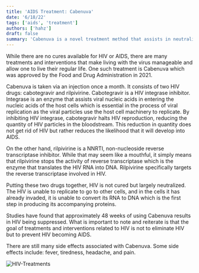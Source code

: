 ```yaml
---
title: 'AIDS Treatment: Cabenuva'
date: '6/18/22'
tags: ['aids', 'treatment']
authors: ['hahz']
draft: false
summary: 'Cabenuva is a novel treatment method that assists in neutralizing HIV to ensure that it does not further develop into AIDS.'
---
```

While there are no cures available for HIV or AIDS, there are many treatments and interventions that make living with the virus manageable and allow one to live their regular life. One such treatment is Cabenuva which was approved by the Food and Drug Administration in 2021.

Cabenuva is taken via an injection once a month. It consists of two HIV drugs: cabotegravir and rilpivirine. Cabotegravir is a HIV integrase inhibitor. Integrase is an enzyme that assists viral nucleic acids in entering the nucleic acids of the host cells which is essential in the process of viral replication as the viral particles use the host cell machinery to replicate. By inhibiting HIV integrase, cabotegravir halts HIV reproduction, reducing the quantity of HIV particles in the bloodstream. This reduction in quantity does not get rid of HIV but rather reduces the likelihood that it will develop into AIDS. 

On the other hand, rilpivirine is a NNRTI, non-nucleoside reverse transcriptase inhibitor. While that may seem like a mouthful, it simply means that rilpivirine stops the activity of reverse transcriptase which is the enzyme that translates the HIV RNA into DNA. Rilpivirine specifically targets the reverse transcriptase involved in HIV. 

Putting these two drugs together, HIV is not cured but largely neutralized. The HIV is unable to replicate to go to other cells, and in the cells it has already invaded, it is unable to convert its RNA to DNA which is the first step in producing its accompanying proteins.

Studies have found that approximately 48 weeks of using Cabenuva results in HIV being suppressed. What is important to note and reiterate is that the goal of treatments and interventions related to HIV is not to eliminate HIV but to prevent HIV becoming AIDS. 

There are still many side effects associated with Cabenuva. Some side effects include: fever, tiredness, headache, and pain.

![HIV-Treatments](https://www.verywellhealth.com/thmb/hW98gMOTYZz0Lop5S5lCHzUFtjg=/1500x1000/filters:no_upscale():max_bytes(150000):strip_icc()/is-hiv-curable-5105109-FINAL-607f7d27b49a490eb4041fe73892378c.jpg)

